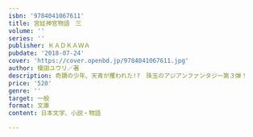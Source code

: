 ```yaml
---
isbn: '9784041067611'
title: 宮廷神官物語　三
volume: ''
series: ''
publisher: ＫＡＤＫＡＷＡ
pubdate: '2018-07-24'
cover: 'https://cover.openbd.jp/9784041067611.jpg'
author: 榎田ユウリ／著
description: 奇蹟の少年、天青が攫われた!?　珠玉のアジアンファンタジー第３弾！
price: '520'
genre: ''
target: 一般
format: 文庫
content: 日本文学、小説・物語

---
```

